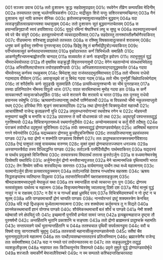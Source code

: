 001  सञ्जय उवाच
001a ततो दुःशासनः क्रुद्धः सहदेवमुपाद्रवत्
001c रथवेगेन तीव्रेण कम्पयन्निव मेदिनीम्
002a तस्यापतत एवाशु भल्लेनामित्रकर्शनः
002c माद्रीसुतः शिरो यन्तुः सशिरस्त्राणमच्छिनत्
003a नैनं दुःशासनः सूतं नापि कश्चन सैनिकः
003c हृतोत्तमाङ्गमाशुत्वात्सहदेवेन बुद्धवान्
004a यदा त्वसङ्गृहीतत्वात्प्रयान्त्यश्वा यथासुखम्
004c ततो दुःशासनः सूतं बुद्धवान्गतचेतसम्
005a स हयान्सन्निगृह्याजौ स्वयं हयविशारदः
005c युयुधे रथिनां श्रेष्ठश्चित्रं लघु च सुष्ठु च
006a तदस्यापूजयन्कर्म स्वे परे चैव संयुगे
006c हतसूतरथेनाजौ व्यचरद्यदभीतवत्
007a सहदेवस्तु तानश्वांस्तीक्ष्णैर्बाणैरवाकिरत्
007c पीड्यमानाः शरैश्चाशु प्राद्रवंस्ते ततस्ततः
008a स रश्मिषु विषक्तत्वादुत्ससर्ज शरासनम्
008c धनुषा कर्म कुर्वंस्तु रश्मीन्स पुनरुत्सृजत्
009a छिद्रेषु तेषु तं बाणैर्माद्रीपुत्रोऽभ्यवाकिरत्
009c परीप्संस्त्वत्सुतं कर्णस्तदन्तरमवापतत्
010a वृकोदरस्ततः कर्णं त्रिभिर्भल्लैः समाहितैः
010c आकर्णपूर्णैरभ्यघ्नन्बाह्वोरुरसि चानदत्
011a सन्न्यवर्तत तं कर्णः सङ्घट्टित इवोरगः
011c तदभूत्तुमुलं युद्धं भीमराधेययोस्तदा
012a तौ वृषाविव सङ्क्रुद्धौ विवृत्तनयनावुभौ
012c वेगेन महतान्योन्यं संरब्धावभिपेततुः
013a अभिसंश्लिष्टयोस्तत्र तयोराहवशौण्डयोः
013c अभिन्नशरपातत्वाद्गदायुद्धमवर्तत
014a गदया भीमसेनस्तु कर्णस्य रथकूबरम्
014c बिभेदाशु तदा राजंस्तदद्भुतमिवाभवत्
015a ततो भीमस्य राधेयो गदामादाय वीर्यवान्
015c अवासृजद्रथे तां तु बिभेद गदया गदाम्
016a ततो भीमः पुनर्गुर्वीं चिक्षेपाधिरथेर्गदाम्
016c तां शरैर्दशभिः कर्णः सुपुङ्खैः सुसमाहितैः
016e प्रत्यविध्यत्पुनश्चान्यैः सा भीमं पुनराव्रजत्
017a तस्याः प्रतिनिपातेन भीमस्य विपुलो ध्वजः
017c पपात सारथिश्चास्य मुमोह गदया हतः
018a स कर्णे सायकानष्टौ व्यसृजत्क्रोधमूर्छितः
018c ध्वजे शरासने चैव शरावापे च भारत
019a ततः पुनस्तु राधेयो हयानस्य रथेषुभिः
019c ऋष्यवर्णाञ्जघानाशु तथोभौ पार्ष्णिसारथी
020a स विपन्नरथो भीमो नकुलस्याप्लुतो रथम्
020c हरिर्यथा गिरेः शृङ्गं समाक्रामदरिंदमः
021a तथा द्रोणार्जुनौ चित्रमयुध्येतां महारथौ
021c आचार्यशिष्यौ राजेन्द्र कृतप्रहरणौ युधि
022a लघुसन्धानयोगाभ्यां रथयोश्च रणेन च
022c मोहयन्तौ मनुष्याणां चक्षूंषि च मनांसि च
023a उपारमन्त ते सर्वे योधास्माकं परे तथा
023c अदृष्टपूर्वं पश्यन्तस्तद्युद्धं गुरुशिष्ययोः
024a विचित्रान्पृतनामध्ये रथमार्गानुदीर्यतः
024c अन्योन्यमपसव्यं च कर्तुं वीरौ तदैषतुः
024e पराक्रमं तयोर्योधा ददृशुस्तं सुविस्मिताः
025a तयोः समभवद्युद्धं द्रोणपाण्डवयोर्महत्
025c आमिषार्थं महाराज गगने श्येनयोरिव
026a यद्यच्चकार द्रोणस्तु कुन्तीपुत्रजिगीषया
026c तत्तत्प्रतिजघानाशु प्रहसंस्तस्य पाण्डवः
027a यदा द्रोणो न शक्नोति पाण्डवस्य विशेषणे
027c ततः प्रादुश्चकारास्त्रमस्त्रमार्गविशारदः
028a ऐन्द्रं पाशुपतं त्वाष्ट्रं वायव्यमथ वारुणम्
028c मुक्तं मुक्तं द्रोणचापात्तज्जघान धनञ्जयः
029a अस्त्राण्यस्त्रैर्यदा तस्य विधिवद्धन्ति पाण्डवः
029c ततोऽस्त्रैः परमैर्दिव्यैर्द्रोणः पार्थमवाकिरत्
030a यद्यदस्त्रं स पार्थाय प्रयुङ्क्ते विजिगीषया
030c तस्यास्त्रस्य विघातार्थं तत्तत्स कुरुतेऽर्जुनः
031a स वध्यमानेष्वस्त्रेषु दिव्येष्वपि यथाविधि
031c अर्जुनेनार्जुनं द्रोणो मनसैवाभ्यपूजयत्
032a मेने चात्मानमधिकं पृथिव्यामपि भारत
032c तेन शिष्येण सर्वेभ्यः शस्त्रविद्भ्यः समन्ततः
033a वार्यमाणस्तु पार्थेन तथा मध्ये महात्मनाम्
033c यतमानोऽर्जुनं प्रीत्या प्रत्यवारयदुत्स्मयन्
034a ततोऽन्तरिक्षे देवाश्च गन्धर्वाश्च सहस्रशः
034c ऋषयः सिद्धसङ्घाश्च व्यतिष्ठन्त दिदृक्षया
035a तदप्सरोभिराकीर्णं यक्षराक्षससङ्कुलम्
035c श्रीमदाकाशमभवद्भूयो मेघाकुलं यथा
036a तत्र स्मान्तर्हिता वाचो व्यचरन्त पुनः पुनः
036c द्रोणस्य स्तवसंयुक्ताः पार्थस्य च महात्मनः
036e विसृज्यमानेष्वस्त्रेषु ज्वालयत्सु दिशो दश
037a नैवेदं मानुषं युद्धं नासुरं न च राक्षसम्
037c न दैवं न च गान्धर्वं ब्राह्मं ध्रुवमिदं परम्
037e विचित्रमिदमाश्चर्यं न नो दृष्टं न च श्रुतम्
038a अति पाण्डवमाचार्यो द्रोणं चाप्यति पाण्डवः
038c नानयोरन्तरं द्रष्टुं शक्यमस्त्रेण केनचित्
039a यदि रुद्रो द्विधाकृत्य युध्येतात्मानमात्मना
039c तत्र शक्योपमा कर्तुमन्यत्र तु न विद्यते
040a ज्ञानमेकस्थमाचार्ये ज्ञानं योगश्च पाण्डवे
040c शौर्यमेकस्थमाचार्ये बलं शौर्यं च पाण्डवे
041a नेमौ शक्यौ महेष्वासौ रणे क्षेपयितुं परैः
041c इच्छमानौ पुनरिमौ हन्येतां सामरं जगत्
042a इत्यब्रुवन्महाराज दृष्ट्वा तौ पुरुषर्षभौ
042c अन्तर्हितानि भूतानि प्रकाशानि च सङ्घशः
043a ततो द्रोणो ब्राह्ममस्त्रं प्रादुश्चक्रे महामतिः
043c सन्तापयन्रणे पार्थं भूतान्यन्तर्हितानि च
044a ततश्चचाल पृथिवी सपर्वतवनद्रुमा
044c ववौ च विषमो वायुः सागराश्चापि चुक्षुभुः
045a ततस्त्रासो महानासीत्कुरुपाण्डवसेनयोः
045c सर्वेषां चैव भूतानामुद्यतेऽस्त्रे महात्मना
046a ततः पार्थोऽप्यसम्भ्रान्तस्तदस्त्रं प्रतिजघ्निवान्
046c ब्रह्मास्त्रेणैव राजेन्द्र ततः सर्वमशीशमत्
047a यदा न गम्यते पारं तयोरन्यतरस्य वा
047c ततः सङ्कुलयुद्धेन तद्युद्धं व्याशकुलीकृतम्
048a नाज्ञायत ततः किञ्चित्पुनरेव विशाम्पते
048c प्रवृत्ते तुमुले युद्धे द्रोणपाण्डवयोर्मृधे
049a शरजालैः समाकीर्णे मेघजालैरिवाम्बरे
049c न स्म सम्पतते कश्चिदन्तरिक्षचरस्तदा

